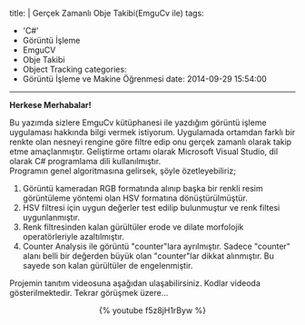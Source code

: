 title: |
  Gerçek Zamanlı Obje Takibi(EmguCv ile)
tags:
  - 'C#'
  - Görüntü İşleme
  - EmguCV
  - Obje Takibi
  - Object Tracking
categories:
  - Görüntü İşleme ve Makine Öğrenmesi
date: 2014-09-29 15:54:00
---
**Herkese Merhabalar!**

Bu yazımda sizlere EmguCv kütüphanesi ile yazdığım görüntü işleme uygulaması hakkında bilgi vermek istiyorum. Uygulamada ortamdan farklı bir renkte olan nesneyi rengine göre filtre edip onu gerçek zamanlı olarak takip etme amaçlanmıştır. Geliştirme ortamı olarak Microsoft Visual Studio, dil olarak C# programlama
<a name="more"></a>dili kullanılmıştır.  
Programın genel algoritmasına gelirsek, şöyle özetleyebiliriz;

1.  Görüntü kameradan RGB formatında alınıp başka bir renkli resim görüntüleme yöntemi olan HSV formatına dönüştürülmüştür.
2.  HSV filtresi için uygun değerler test edilip bulunmuştur ve renk filtesi uygunlanmıştır.
3.  Renk filtresinden kalan gürültüler erode ve dilate morfolojik operatörleriyle azaltılmıştır.
4.  Counter Analysis ile görüntü "counter"lara ayrılmıştır. Sadece "counter" alanı belli bir değerden büyük olan "counter"lar dikkat alınmıştır. Bu sayede son kalan gürültüler de engelenmiştir.

Projemin tanıtım videosuna aşağıdan ulaşabilirsiniz. Kodlar videoda gösterilmektedir. Tekrar görüşmek üzere...  

<center> {% youtube f5z8jH1rByw %} </center>